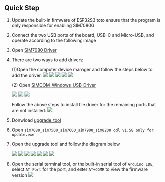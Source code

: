 
## Quick Step

1. Update the built-in firmware of ESP32S3 to<MinimalModemUpgrade>to ensure that the program is only responsible for enabling SIM7080G
2. Connect the two USB ports of the board, USB-C and Micro-USB, and operate according to the following image

3. Open [SIM7080 Driver](https://github.com/Xinyuan-LilyGO/LilyGo-T-PCIE/tree/master/update_simxxxx_firmware/USB_driver/SIMCOM_Windows_USB_Drivers_V1.0.2.exe)
   
4. There are two ways to add drivers:

    (1)Open the computer device manager and follow the steps below to add the driver. 
    ![](../image/update_simxxxx_2.png)
    ![](../image/update_simxxxx_3.png)
    ![](../image/update_simxxxx_4.png)
    ![](../image/update_sim7080_5.png)
    ![](../image/update_simxxxx_6.png)

    (2) Open [SIMCOM_Windows_USB_Driver](https://github.com/Xinyuan-LilyGO/LilyGo-T-PCIE/tree/master/update_simxxxx_firmware/USB_driver/SIMCOM_Windows_USB_Drivers_V1.0.2.exe)   

    ![](../image/update_simxxxx_1_1.png)
    ![](../image/update_simxxxx_1_2.png)
    ![](../image/update_simxxxx_1_3.png)


    Follow the above steps to install the driver for the remaining ports that are not installed.
    ![](../image/update_simxxxx_7.png)


5. Donwload [upgrade_tool](https://github.com/Xinyuan-LilyGO/LilyGo-T-PCIE/tree/master/update_simxxxx_firmware/upgrade_tool/SIM7080_SIM7500_SIM7600_SIM7900_SIM8200%20QDL%20V1.58%20Only%20for%20Update)
6. Open `sim7080_sim7500_sim7600_sim7900_sim8200 qdl v1.58 only for update.exe` 
7.  Open the upgrade tool and follow the diagram below 

    ![](../image/update_simxxxx_8.png)
    ![](../image/update_simxxxx_9.png)
    ![](../image/update_simxxxx_10.png)
    ![](../image/update_simxxxx_11.png)
    ![](../image/update_simxxxx_12.png)
    ![](../image/update_simxxxx_13.png)
    ![](../image/update_simxxxx_15.png)



8. Open the serial terminal tool, or the built-in serial tool of `Arduino IDE`, select `AT Port` for the port, and enter `AT+CGMR` to view the firmware version 
    ![](../image/update_simxxxx_14.png)



